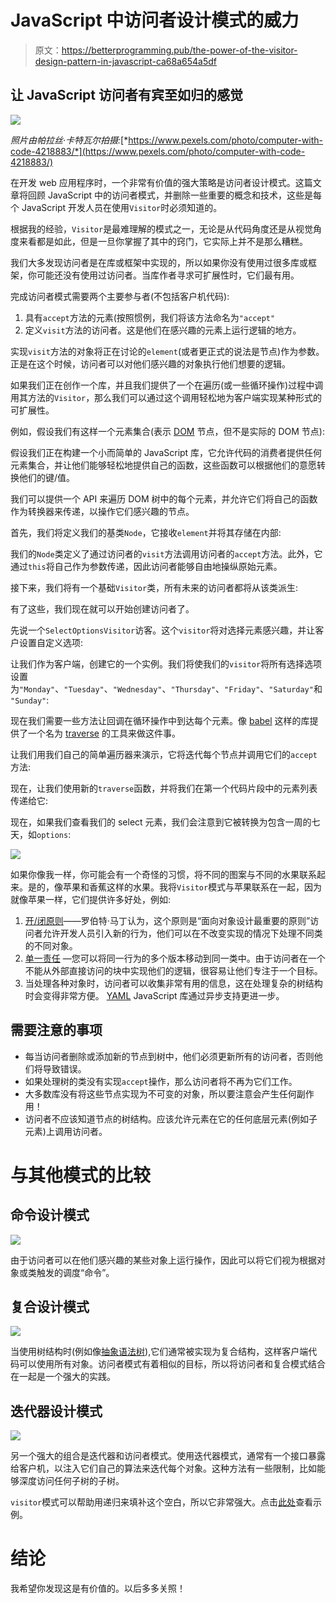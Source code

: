 # JavaScript 中访问者设计模式的威力

> 原文：<https://betterprogramming.pub/the-power-of-the-visitor-design-pattern-in-javascript-ca68a654a5df>

## 让 JavaScript 访问者有宾至如归的感觉

![](img/cf0084d2316e8c75635b95426cac1dbd.png)

*照片由帕拉丝·卡特瓦尔拍摄:*[*https://www.pexels.com/photo/computer-with-code-4218883/*](https://www.pexels.com/photo/computer-with-code-4218883/)

在开发 web 应用程序时，一个非常有价值的强大策略是访问者设计模式。这篇文章将回顾 JavaScript 中的访问者模式，并删除一些重要的概念和技术，这些是每个 JavaScript 开发人员在使用`Visitor`时必须知道的。

根据我的经验，`Visitor`是最难理解的模式之一，无论是从代码角度还是从视觉角度来看都是如此，但是一旦你掌握了其中的窍门，它实际上并不是那么糟糕。

我们大多发现访问者是在库或框架中实现的，所以如果你没有使用过很多库或框架，你可能还没有使用过访问者。当库作者寻求可扩展性时，它们最有用。

完成访问者模式需要两个主要参与者(不包括客户机代码):

1.  具有`accept`方法的元素(按照惯例，我们将该方法命名为`"accept"`
2.  定义`visit`方法的访问者。这是他们在感兴趣的元素上运行逻辑的地方。

实现`visit`方法的对象将正在讨论的`element`(或者更正式的说法是节点)作为参数。正是在这个时候，访问者可以对他们感兴趣的对象执行他们想要的逻辑。

如果我们正在创作一个库，并且我们提供了一个在遍历(或一些循环操作)过程中调用其方法的`Visitor`，那么我们可以通过这个调用轻松地为客户端实现某种形式的可扩展性。

例如，假设我们有这样一个元素集合(表示 [DOM](https://developer.mozilla.org/en-US/docs/Web/API/Document_Object_Model/Introduction) 节点，但不是实际的 DOM 节点):

假设我们正在构建一个小而简单的 JavaScript 库，它允许代码的消费者提供任何元素集合，并让他们能够轻松地提供自己的函数，这些函数可以根据他们的意愿转换他们的键/值。

我们可以提供一个 API 来遍历 DOM 树中的每个元素，并允许它们将自己的函数作为转换器来传递，以操作它们感兴趣的节点。

首先，我们将定义我们的基类`Node`，它接收`element`并将其存储在内部:

我们的`Node`类定义了通过访问者的`visit`方法调用访问者的`accept`方法。此外，它通过`this`将自己作为参数传递，因此访问者能够自由地操纵原始元素。

接下来，我们将有一个基础`Visitor`类，所有未来的访问者都将从该类派生:

有了这些，我们现在就可以开始创建访问者了。

先说一个`SelectOptionsVisitor`访客。这个`visitor`将对选择元素感兴趣，并让客户设置自定义选项:

让我们作为客户端，创建它的一个实例。我们将使我们的`visitor`将所有选择选项设置为`"Monday"`、`"Tuesday"`、`"Wednesday"`、`"Thursday"`、`"Friday"`、`"Saturday"`和`"Sunday"`:

现在我们需要一些方法让回调在循环操作中到达每个元素。像 [babel](https://babeljs.io/) 这样的库提供了一个名为 [traverse](https://babeljs.io/docs/en/babel-traverse) 的工具来做这件事。

让我们用我们自己的简单遍历器来演示，它将迭代每个节点并调用它们的`accept`方法:

现在，让我们使用新的`traverse`函数，并将我们在第一个代码片段中的元素列表传递给它:

现在，如果我们查看我们的 select 元素，我们会注意到它被转换为包含一周的七天，如`options`:

![](img/116e217cc1f95064aafff5a7d1a34373.png)

如果你像我一样，你可能会有一个奇怪的习惯，将不同的图案与不同的水果联系起来。是的，像苹果和香蕉这样的水果。我将`Visitor`模式与苹果联系在一起，因为就像苹果一样，它们提供许多好处，例如:

1.  [开/闭原则](https://stackify.com/solid-design-open-closed-principle/)——罗伯特·马丁认为，这个原则是“面向对象设计最重要的原则”访问者允许开发人员引入新的行为，他们可以在不改变实现的情况下处理不同类的不同对象。
2.  [单一责任](https://en.wikipedia.org/wiki/Single-responsibility_principle) —您可以将同一行为的多个版本移动到同一类中。由于访问者在一个不能从外部直接访问的块中实现他们的逻辑，很容易让他们专注于一个目标。
3.  当处理各种对象时，访问者可以收集非常有用的信息，这在处理复杂的树结构时会变得非常方便。 [YAML](https://eemeli.org/yaml/#modifying-nodes) JavaScript 库通过异步支持更进一步。

## 需要注意的事项

*   每当访问者删除或添加新的节点到树中，他们必须更新所有的访问者，否则他们将导致错误。
*   如果处理树的类没有实现`accept`操作，那么访问者将不再为它们工作。
*   大多数库没有将这些节点实现为不可变的对象，所以要注意会产生任何副作用！
*   访问者不应该知道节点的树结构。应该允许元素在它的任何底层元素(例如子元素)上调用访问者。

# 与其他模式的比较

## 命令设计模式

![](img/4a31b299fb30aa317b95b0615c2b792e.png)

由于访问者可以在他们感兴趣的某些对象上运行操作，因此可以将它们视为根据对象或类触发的调度“命令”。

## 复合设计模式

![](img/87cb037c01a41b8544255ef514d90bca.png)

当使用树结构时(例如像[抽象语法树](https://babeljs.io/docs/en/babel-parser)),它们通常被实现为复合结构，这样客户端代码可以使用所有对象。访问者模式有着相似的目标，所以将访问者和复合模式结合在一起是一个强大的实践。

## 迭代器设计模式

![](img/f4d165c6d305117420409ad95927ba13.png)

另一个强大的组合是迭代器和访问者模式。使用迭代器模式，通常有一个接口暴露给客户机，以注入它们自己的算法来迭代每个对象。这种方法有一些限制，比如能够深度访问任何子树的子树。

`visitor`模式可以帮助用递归来填补这个空白，所以它非常强大。点击[此处](https://medium.com/better-programming/the-power-of-iterator-design-pattern-in-javascript-e8a9ec703fb5)查看示例。

# 结论

我希望你发现这是有价值的。以后多多关照！